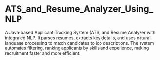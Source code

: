 # ATS_and_Resume_Analyzer_Using_NLP
A Java-based Applicant Tracking System (ATS) and Resume Analyzer with integrated NLP. It parses resumes, extracts key details, and uses natural language processing to match candidates to job descriptions. The system automates filtering, ranking applicants by skills and experience, making recruitment faster and more efficient.
